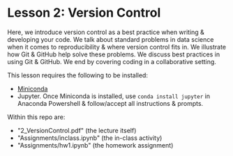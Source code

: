 # Lesson 2: Version Control
Here, we introduce version control as a best practice when writing & developing your code. 
We talk about standard problems in data science when it comes to reproducibility & where version control fits in. 
We illustrate how Git & GitHub help solve these problems. 
We discuss best practices in using Git & GitHub. 
We end by covering coding in a collaborative setting. 

This lesson requires the following to be installed:
- [Miniconda](https://docs.conda.io/en/latest/miniconda.html)
- Jupyter. Once Miniconda is installed, use `conda install jupyter` in Anaconda Powershell & follow/accept all instructions & prompts. 

Within this repo are:
- "2_VersionControl.pdf" (the lecture itself)
- "Assignments/inclass.ipynb" (the in-class activity)
- "Assignments/hw1.ipynb" (the homework assignment)